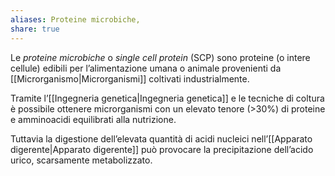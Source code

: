 ```yaml
---
aliases: Proteine microbiche,
share: true
---
```

Le *proteine microbiche* o *single cell protein* (SCP) sono proteine (o intere cellule) edibili per l’alimentazione umana o animale provenienti da [[Microrganismo|Microrganismi]] coltivati industrialmente.

Tramite l’[[Ingegneria genetica|Ingegneria genetica]] e le tecniche di coltura è possibile ottenere microrganismi con un elevato tenore (>30%) di proteine e amminoacidi equilibrati alla nutrizione.

Tuttavia la digestione dell’elevata quantità di acidi nucleici nell’[[Apparato digerente|Apparato digerente]] può provocare la precipitazione dell’acido urico, scarsamente metabolizzato.